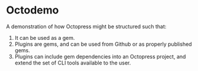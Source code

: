 # Octodemo

A demonstration of how Octopress might be structured such that:

1. It can be used as a gem.
2. Plugins are gems, and can be used from Github or as properly published gems.
3. Plugins can include gem dependencies into an Octopress project, and extend
   the set of CLI tools available to the user.
